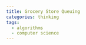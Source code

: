 ```yaml
---
title: Grocery Store Queuing
categories: thinking
tags:
  - algorithms
  - computer science
---
```

